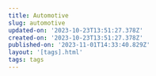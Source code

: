 ```yaml
---
title: Automotive
slug: automotive
updated-on: '2023-10-23T13:51:27.378Z'
created-on: '2023-10-23T13:51:27.378Z'
published-on: '2023-11-01T14:33:40.829Z'
layout: '[tags].html'
tags: tags
---
```



